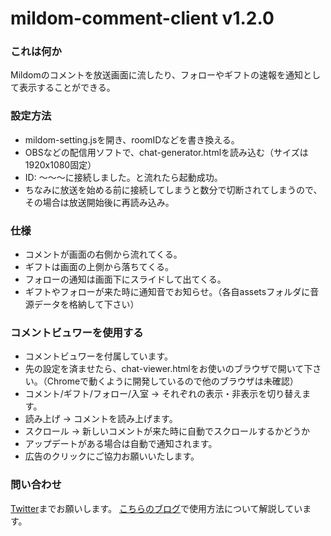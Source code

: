 # mildom-comment-client v1.2.0

### これは何か
Mildomのコメントを放送画面に流したり、フォローやギフトの速報を通知として表示することができる。

### 設定方法
* mildom-setting.jsを開き、roomIDなどを書き換える。
* OBSなどの配信用ソフトで、chat-generator.htmlを読み込む（サイズは1920x1080固定）
* ID: 〜〜〜に接続しました。と流れたら起動成功。
* ちなみに放送を始める前に接続してしまうと数分で切断されてしまうので、その場合は放送開始後に再読み込み。

### 仕様
* コメントが画面の右側から流れてくる。
* ギフトは画面の上側から落ちてくる。
* フォローの通知は画面下にスライドして出てくる。
* ギフトやフォローが来た時に通知音でお知らせ。（各自assetsフォルダに音源データを格納して下さい）

### コメントビュワーを使用する
* コメントビュワーを付属しています。
* 先の設定を済ませたら、chat-viewer.htmlをお使いのブラウザで開いて下さい。（Chromeで動くように開発しているので他のブラウザは未確認）
* コメント/ギフト/フォロー/入室 → それぞれの表示・非表示を切り替えます。
* 読み上げ → コメントを読み上げます。
* スクロール → 新しいコメントが来た時に自動でスクロールするかどうか
* アップデートがある場合は自動で通知されます。
* 広告のクリックにご協力お願いいたします。

### 問い合わせ
[Twitter](https://twitter.com/jintokai)までお願いします。
[こちらのブログ](https://tokaisodachi.com/archives/2270)で使用方法について解説しています。